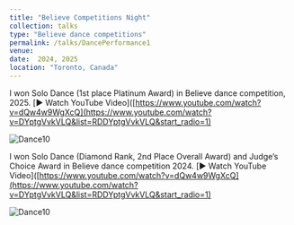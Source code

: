 ```yaml
---
title: "Believe Competitions Night"
collection: talks
type: "Believe dance competitions"
permalink: /talks/DancePerformance1
venue: 
date:  2024, 2025
location: "Toronto, Canada"
---
```


I won Solo Dance (1st place Platinum Award) in Believe dance competition, 2025.
[▶️ Watch YouTube Video]([https://www.youtube.com/watch?v=dQw4w9WgXcQ](https://www.youtube.com/watch?v=DYptgVvkVLQ&list=RDDYptgVvkVLQ&start_radio=1)

![Dance10](https://tiffanyjtfu.github.io/TiffanyFu/images/dance10.JPG)






I won Solo Dance (Diamond Rank, 2nd Place Overall Award) and Judge’s Choice Award in Believe dance competition 2024.
[▶️ Watch YouTube Video]([https://www.youtube.com/watch?v=dQw4w9WgXcQ](https://www.youtube.com/watch?v=DYptgVvkVLQ&list=RDDYptgVvkVLQ&start_radio=1)


![Dance10](https://tiffanyjtfu.github.io/TiffanyFu/images/dancepointingtothemoonb.PNG)
